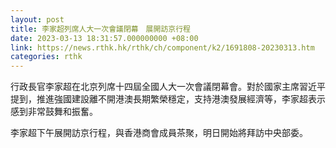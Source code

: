 ```yaml
---
layout: post
title: 李家超列席人大一次會議閉幕　展開訪京行程
date: 2023-03-13 18:31:57.000000000 +08:00
link: https://news.rthk.hk/rthk/ch/component/k2/1691808-20230313.htm
categories: rthk
---
```


行政長官李家超在北京列席十四屆全國人大一次會議閉幕會。對於國家主席習近平提到，推進強國建設離不開港澳長期繁榮穩定，支持港澳發展經濟等，李家超表示感到非常鼓舞和振奮。

李家超下午展開訪京行程，與香港商會成員茶聚，明日開始將拜訪中央部委。
